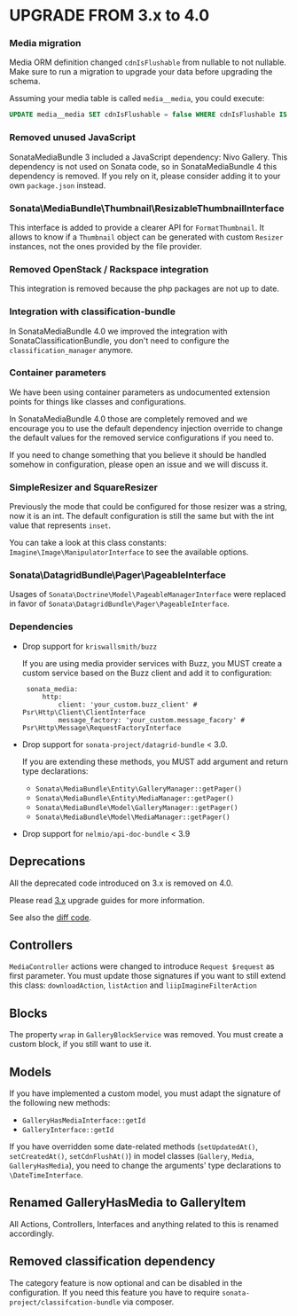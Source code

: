 UPGRADE FROM 3.x to 4.0
=======================

### Media migration

Media ORM definition changed `cdnIsFlushable` from nullable to not nullable. Make sure to run a migration to upgrade
your data before upgrading the schema.

Assuming your media table is called `media__media`, you could execute:

```sql
UPDATE media__media SET cdnIsFlushable = false WHERE cdnIsFlushable IS NULL;
```

### Removed unused JavaScript

SonataMediaBundle 3 included a JavaScript dependency: Nivo Gallery. This dependency is not used on Sonata code,
so in SonataMediaBundle 4 this dependency is removed. If you rely on it, please consider adding it to your own
`package.json` instead.

### Sonata\MediaBundle\Thumbnail\ResizableThumbnailInterface

This interface is added to provide a clearer API for `FormatThumbnail`. It allows to know if a `Thumbnail` object can be generated with custom `Resizer` instances, not the ones provided by
the file provider.

### Removed OpenStack / Rackspace integration

This integration is removed because the php packages are not up to date.

### Integration with classification-bundle

In SonataMediaBundle 4.0 we improved the integration with SonataClassificationBundle, you don't need
to configure the `classification_manager` anymore.

### Container parameters

We have been using container parameters as undocumented extension points for things like classes and configurations.

In SonataMediaBundle 4.0 those are completely removed and we encourage you to use the default
dependency injection override to change the default values for the removed service configurations if you need to.

If you need to change something that you believe it should be handled somehow in configuration,
please open an issue and we will discuss it.

### SimpleResizer and SquareResizer

Previously the mode that could be configured for those resizer was a string, now it is an int.
The default configuration is still the same but with the int value that represents `inset`.

You can take a look at this class constants: `Imagine\Image\ManipulatorInterface` to see the
available options.

### Sonata\DatagridBundle\Pager\PageableInterface

Usages of `Sonata\Doctrine\Model\PageableManagerInterface` were replaced in favor of `Sonata\DatagridBundle\Pager\PageableInterface`.

### Dependencies

- Drop support for `kriswallsmith/buzz`

  If you are using media provider services with Buzz, you MUST create a custom service based on the Buzz client and add it to configuration:

       sonata_media:
           http:
               client: 'your_custom.buzz_client' # Psr\Http\Client\ClientInterface
               message_factory: 'your_custom.message_facory' # Psr\Http\Message\RequestFactoryInterface

- Drop support for `sonata-project/datagrid-bundle` < 3.0.

  If you are extending these methods, you MUST add argument and return type declarations:

    - `Sonata\MediaBundle\Entity\GalleryManager::getPager()`
    - `Sonata\MediaBundle\Entity\MediaManager::getPager()`
    - `Sonata\MediaBundle\Model\GalleryManager::getPager()`
    - `Sonata\MediaBundle\Model\MediaManager::getPager()`

- Drop support for `nelmio/api-doc-bundle` < 3.9

## Deprecations

All the deprecated code introduced on 3.x is removed on 4.0.

Please read [3.x](https://github.com/sonata-project/SonataMediaBundle/tree/3.x) upgrade guides for more information.

See also the [diff code](https://github.com/sonata-project/SonataMediaBundle/compare/3.x...4.0.0).

## Controllers

`MediaController` actions were changed to introduce `Request $request` as first parameter.
You must update those signatures if you want to still extend this class:
`downloadAction`, `listAction` and `liipImagineFilterAction`

## Blocks

The property `wrap` in `GalleryBlockService` was removed. You must create a custom block, if you still want to use it.

## Models

If you have implemented a custom model, you must adapt the signature of the following new methods:
 * `GalleryHasMediaInterface::getId`
 * `GalleryInterface::getId`

If you have overridden some date-related methods (`setUpdatedAt()`, `setCreatedAt()`, `setCdnFlushAt()`) in model classes (`Gallery`, `Media`, `GalleryHasMedia`),
you need to change the arguments' type declarations to `\DateTimeInterface`.

## Renamed GalleryHasMedia to GalleryItem

All Actions, Controllers, Interfaces and anything related to this is renamed accordingly.

## Removed classification dependency

The category feature is now optional and can be disabled in the configuration.
If you need this feature you have to require `sonata-project/classifcation-bundle` via composer.
